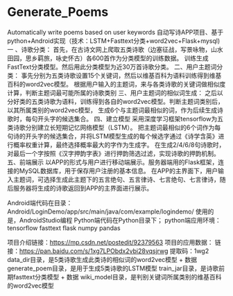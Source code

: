 # Generate_Poems
Automatically write poems based on user keywords
自动写诗APP项目、基于python+Android实现（技术：LSTM+Fasttext分类+word2vec+Flask+mysql) 
一 、诗歌分类：
首先，在古诗文网上爬取五类诗歌（边塞征战，写景咏物，山水田园，思乡羁旅，咏史怀古）各600首作为分类模型的训练数据。 训练生成FastText分类模型。然后用此分类模型为近30万首诗歌分类。
二、用户主题词分类： 事先分别为五类诗歌设置15个关键词，然后以维基百科为语料训练得到维基百科的word2vec模型。 根据用户输入的主题词，来与各类诗歌的关键词做相似度计算，判断主题词最可能所属的诗歌类别 
三、用户主题词的相似词生成： 之后以分好类的五类诗歌为语料，训练得到各自的word2vec模型。判断主题词类别后，以其所属类别的word2vec模型， 生成6个与主题词最相似的词，作为后续生成诗歌时，每句开头字的候选集合。
四、建立模型 采用深度学习框架tensorflow为五类诗歌分别建立长短期记忆网络模型（LSTM）。 把主题词最相似的6个词作为每句诗的开头字的候选集合，并将LSTM模型生成的每个候选字通过《诗学含英》进行概率权重计算，最终选择概率最大的字作为生成字。 在生成2/4/6/8句诗歌时，对最后一个字按照《汉字押韵字表》进行押韵筛选过滤，实现诗歌的押韵机制。 
五、前端展示 以APP的形式与用户进行移动端展示。服务器端用的Flask框架，连接的MySQL数据库，用于保存用户注册的基本信息。 在APP的主界面下，用户输入主题词，可选择生成此主题下的五言绝句、五言律诗、七言绝句、七言律诗，随后服务器将生成的诗歌返回到APP的主界面进行展示。


Android端代码在目录：Android/LoginDemo/app/src/main/java/com/example/logindemo/
使用的是，AndroidStudio编程
Python端代码在Python目录下；
python端应用环境：
tensorflow
fasttext
flask
numpy
pandas

项目介绍链接：https://mp.csdn.net/postedit/92379563
项目的应用数据：
链接：https://pan.baidu.com/s/1xg7LPObdx2vbi28vqsjrwg 
提取码：1wg2 
data_dir目录，是5类诗歌生成此类诗的相似词的word2vec模型 + 数据
generate_poem目录，是用于生成5类诗歌的LSTM模型
train_jar目录，是诗歌前期fasttext分类模型 + 数据
wiki_model目录，是判别关键词所属类别的维基百科的word2vec模型
